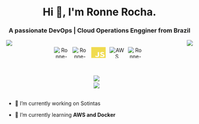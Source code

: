 <h1 align="center">Hi 👋, I'm Ronne Rocha. </h1>
<h3 align="center">A passionate DevOps | Cloud Operations Engginer from Brazil</h3>

<div>
  <a href="https://github.com/ronnerocha">
  <img height="180em" src="https://github-readme-stats.vercel.app/api?username=ronnerocha&show_icons=true&theme=tokyonight&include_all_commits=true&count_private=true"/>
  <img align="right" height="180em" src="https://github-readme-stats.vercel.app/api/top-langs/?username=ronnerocha&layout=compact&langs_count=7&theme=tokyonight" />
  </a>

</div>
<div align="center" style="display: flex; flex-wrap: nowrap; justify-content: center; gap: 10px; align-items: center;"><br>
  <img alt="Ronne-node" height="30" width="40" src="https://upload.wikimedia.org/wikipedia/commons/c/c3/Python-logo-notext.svg">
  <img alt="Ronne-React" height="30" width="40" src="https://upload.wikimedia.org/wikipedia/commons/5/52/Made_with_Linux_aqua_island.svg">
  <img alt="Ronne-Js" height="30" width="40" src="https://raw.githubusercontent.com/devicons/devicon/master/icons/javascript/javascript-plain.svg">
  
  <img alt="AWS" height="30" width="40" src="https://upload.wikimedia.org/wikipedia/commons/9/93/Amazon_Web_Services_Logo.svg" />
  <img alt="Ronne-Docker" height="30" width="40" src="https://upload.wikimedia.org/wikipedia/commons/a/a7/Docker-svgrepo-com.svg">
</div>

##

<div align="center" style="display: flex; flex-direction: column; justify-content: center; align-items: center; text-align: center;">
<br>
  <a href="mailto:ronnerocha@hotmail.com"><img src="https://img.shields.io/badge/-Gmail-%23333?style=for-the-badge&logo=gmail&logoColor=white" target="_blank"></a>
  <a href="https://www.linkedin.com/in/ronne-rocha/" target="_blank"><img src="https://img.shields.io/badge/-LinkedIn-%230077B5?style=for-the-badge&logo=linkedin&logoColor=white" target="_blank"></a>
</div>

##

<div>

- 🔭 I’m currently working on Sotintas

- 🌱 I’m currently learning **AWS and Docker**

</div>
